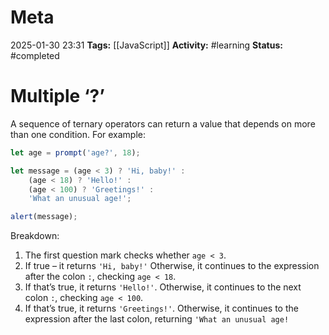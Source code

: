 # Meta
2025-01-30 23:31
**Tags:** [[JavaScript]]
**Activity:** #learning 
**Status:** #completed 

# Multiple ‘?’
A sequence of ternary operators can return a value that depends on more than one condition. For example:
```JavaScript title:example.js
let age = prompt('age?', 18);

let message = (age < 3) ? 'Hi, baby!' :
	(age < 18) ? 'Hello!' :
	(age < 100) ? 'Greetings!' :
	'What an unusual age!';

alert(message);
```

Breakdown:
1. The first question mark checks whether `age < 3`.
2. If true – it returns `'Hi, baby!'` Otherwise, it continues to the expression after the colon `:`, checking `age < 18`.
3. If that’s true, it returns `'Hello!'`. Otherwise, it continues to the next colon `:`, checking `age < 100`.
4. If that’s true, it returns `'Greetings!'`. Otherwise, it continues to the expression after the last colon, returning `'What an unusual age!`
